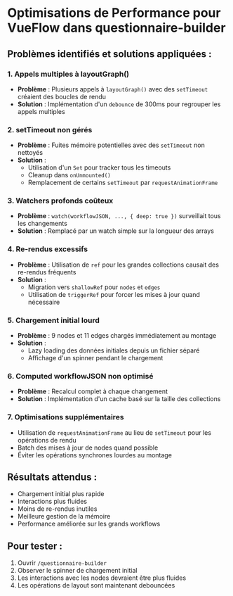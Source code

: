 # Optimisations de Performance pour VueFlow dans questionnaire-builder

## Problèmes identifiés et solutions appliquées :

### 1. **Appels multiples à layoutGraph()**
- **Problème** : Plusieurs appels à `layoutGraph()` avec des `setTimeout` créaient des boucles de rendu
- **Solution** : Implémentation d'un `debounce` de 300ms pour regrouper les appels multiples

### 2. **setTimeout non gérés**
- **Problème** : Fuites mémoire potentielles avec des `setTimeout` non nettoyés
- **Solution** : 
  - Utilisation d'un `Set` pour tracker tous les timeouts
  - Cleanup dans `onUnmounted()`
  - Remplacement de certains `setTimeout` par `requestAnimationFrame`

### 3. **Watchers profonds coûteux**
- **Problème** : `watch(workflowJSON, ..., { deep: true })` surveillait tous les changements
- **Solution** : Remplacé par un watch simple sur la longueur des arrays

### 4. **Re-rendus excessifs**
- **Problème** : Utilisation de `ref` pour les grandes collections causait des re-rendus fréquents
- **Solution** : 
  - Migration vers `shallowRef` pour `nodes` et `edges`
  - Utilisation de `triggerRef` pour forcer les mises à jour quand nécessaire

### 5. **Chargement initial lourd**
- **Problème** : 9 nodes et 11 edges chargés immédiatement au montage
- **Solution** : 
  - Lazy loading des données initiales depuis un fichier séparé
  - Affichage d'un spinner pendant le chargement

### 6. **Computed workflowJSON non optimisé**
- **Problème** : Recalcul complet à chaque changement
- **Solution** : Implémentation d'un cache basé sur la taille des collections

### 7. **Optimisations supplémentaires**
- Utilisation de `requestAnimationFrame` au lieu de `setTimeout` pour les opérations de rendu
- Batch des mises à jour de nodes quand possible
- Éviter les opérations synchrones lourdes au montage

## Résultats attendus :
- Chargement initial plus rapide
- Interactions plus fluides
- Moins de re-rendus inutiles
- Meilleure gestion de la mémoire
- Performance améliorée sur les grands workflows

## Pour tester :
1. Ouvrir `/questionnaire-builder`
2. Observer le spinner de chargement initial
3. Les interactions avec les nodes devraient être plus fluides
4. Les opérations de layout sont maintenant debouncées